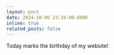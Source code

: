 ```yaml
---
layout: post
date: 2024-10-06 23:34:00-0400
inline: true
related_posts: false
---
```


Today marks the birthday of my website!
